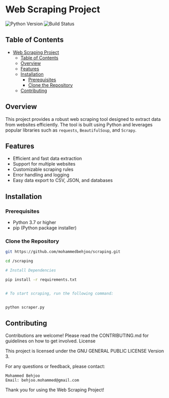 # Web Scraping Project

![Python Version](https://img.shields.io/badge/python-3.7%2B-blue)
![Build Status](https://img.shields.io/badge/build-passing-brightgreen)

## Table of Contents

- [Web Scraping Project](#web-scraping-project)
  - [Table of Contents](#table-of-contents)
  - [Overview](#overview)
  - [Features](#features)
  - [Installation](#installation)
    - [Prerequisites](#prerequisites)
    - [Clone the Repository](#clone-the-repository)
  - [Contributing](#contributing)

## Overview

This project provides a robust web scraping tool designed to extract data from websites efficiently. The tool is built using Python and leverages popular libraries such as `requests`, `BeautifulSoup`, and `Scrapy`.

## Features

- Efficient and fast data extraction
- Support for multiple websites
- Customizable scraping rules
- Error handling and logging
- Easy data export to CSV, JSON, and databases

## Installation

### Prerequisites

- Python 3.7 or higher
- pip (Python package installer)

### Clone the Repository

```sh
git https://github.com/mohammedbehjoo/scraping.git

cd /scraping

# Install Dependencies

pip install -r requirements.txt


# To start scraping, run the following command:


python scraper.py
```

## Contributing

Contributions are welcome! Please read the CONTRIBUTING.md for guidelines on how to get involved.
License

This project is licensed under the GNU GENERAL PUBLIC LICENSE Version 3.

For any questions or feedback, please contact:

    Mohammed Behjoo
    Email: behjoo.mohammed@gmail.com

Thank you for using the Web Scraping Project!
